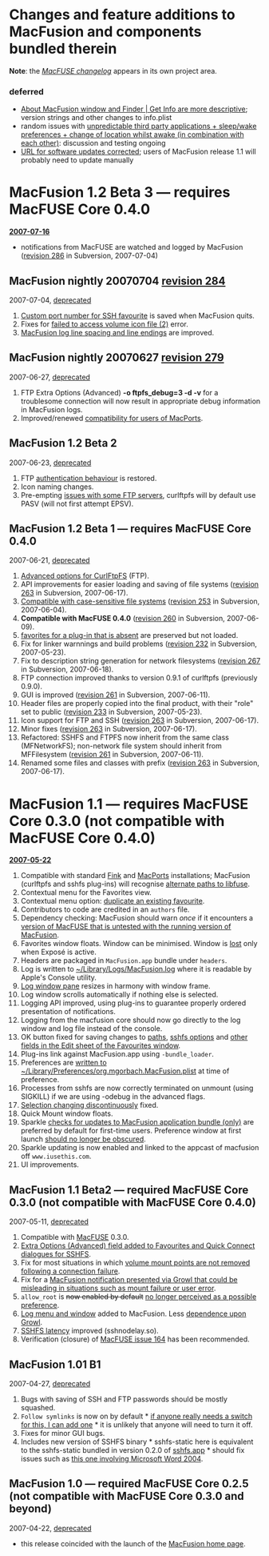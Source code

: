 # Changes and feature additions to MacFusion and components bundled therein #

**Note**: the _[MacFUSE changelog](http://code.google.com/p/macfuse/wiki/CHANGELOG)_ appears in its own project area.

### deferred ###
  * [About MacFusion window and Finder | Get Info are more descriptive](http://code.google.com/p/macfusion/issues/detail?id=197); version strings and other changes to info.plist
  * random issues with [unpredictable third party applications + sleep/wake preferences + change of location whilst awake (in combination with each other)](http://code.google.com/p/macfusion/issues/detail?id=25#c21): discussion and testing ongoing
  * [URL for software updates corrected](http://code.google.com/p/macfusion/issues/detail?id=198&can=1&q=info.plist); users of MacFusion release 1.1 will probably need to update manually

# MacFusion 1.2 Beta 3 — requires MacFUSE Core 0.4.0 #
**[2007-07-16](http://code.google.com/p/macfusion/downloads/list)**

  * notifications from MacFUSE are watched and logged by MacFusion ([revision 286](https://code.google.com/p/macfusion/source/detail?r=286) in Subversion, 2007-07-04)

## MacFusion nightly 20070704 [revision 284](https://code.google.com/p/macfusion/source/detail?r=284) ##
2007-07-04, [deprecated](http://code.google.com/p/macfusion/downloads/list?can=4&q=&colspec=Filename+Summary+Uploaded+Size+DownloadCount)

  1. [Custom port number for SSH favourite](http://code.google.com/p/macfusion/issues/detail?id=218) is saved when MacFusion quits.
  1. Fixes for [failed to access volume icon file (2)](http://code.google.com/p/macfusion/issues/detail?id=211) error.
  1. [MacFusion log line spacing and line endings](http://code.google.com/p/macfusion/issues/detail?id=221) are improved.

## MacFusion nightly 20070627 [revision 279](https://code.google.com/p/macfusion/source/detail?r=279) ##
2007-06-27, [deprecated](http://code.google.com/p/macfusion/downloads/list?can=4&q=&colspec=Filename+Summary+Uploaded+Size+DownloadCount)

  1. FTP Extra Options (Advanced) **-o ftpfs\_debug=3 -d -v** for a troublesome connection will now result in appropriate debug information in MacFusion logs.
  1. Improved/renewed [compatibility for users of MacPorts](http://code.google.com/p/macfusion/issues/detail?id=213).

## MacFusion 1.2 Beta 2 ##
2007-06-23, [deprecated](http://code.google.com/p/macfusion/downloads/list?can=4&q=&colspec=Filename+Summary+Uploaded+Size+DownloadCount)

  1. FTP [authentication behaviour](http://code.google.com/p/macfusion/issues/detail?id=210) is restored.
  1. Icon naming changes.
  1. Pre-empting [issues with some FTP servers](http://code.google.com/p/macfusion/issues/detail?id=152), curlftpfs will by default use PASV (will not first attempt EPSV).

## MacFusion 1.2 Beta 1 — requires MacFUSE Core 0.4.0 ##
2007-06-21, [deprecated](http://code.google.com/p/macfusion/downloads/list?can=4&q=&colspec=Filename+Summary+Uploaded+Size+DownloadCount)

  1. [Advanced options for CurlFtpFS](http://code.google.com/p/macfusion/issues/detail?id=178) (FTP).
  1. API improvements for easier loading and saving of file systems ([revision 263](https://code.google.com/p/macfusion/source/detail?r=263) in Subversion, 2007-06-17).
  1. [Compatible with case-sensitive file systems](http://code.google.com/p/macfusion/issues/detail?id=153) ([revision 253](https://code.google.com/p/macfusion/source/detail?r=253) in Subversion, 2007-06-04).
  1. **Compatible with MacFUSE 0.4.0** ([revision 260](https://code.google.com/p/macfusion/source/detail?r=260) in Subversion, 2007-06-09).
  1. [favorites for a plug-in that is absent](http://code.google.com/p/macfusion/issues/detail?id=193) are preserved but not loaded.
  1. Fix for linker warnnings and build problems ([revision 232](https://code.google.com/p/macfusion/source/detail?r=232) in Subversion, 2007-05-23).
  1. Fix to description string generation for network filesystems ([revision 267](https://code.google.com/p/macfusion/source/detail?r=267) in Subversion, 2007-06-18).
  1. FTP connection improved thanks to version 0.9.1 of curlftpfs (previously 0.9.0).
  1. GUI is improved ([revision 261](https://code.google.com/p/macfusion/source/detail?r=261) in Subversion, 2007-06-11).
  1. Header files are properly copied into the final product, with their "role" set to public ([revision 233](https://code.google.com/p/macfusion/source/detail?r=233) in Subversion, 2007-05-23).
  1. Icon support for FTP and SSH ([revision 263](https://code.google.com/p/macfusion/source/detail?r=263) in Subversion, 2007-06-17).
  1. Minor fixes ([revision 263](https://code.google.com/p/macfusion/source/detail?r=263) in Subversion, 2007-06-17).
  1. Refactored: SSHFS and FTPFS now inherit from the same class (MFNetworkFS); non-network file system should inherit from MFFilesystem ([revision 261](https://code.google.com/p/macfusion/source/detail?r=261) in Subversion, 2007-06-11).
  1. Renamed some files and classes with prefix ([revision 263](https://code.google.com/p/macfusion/source/detail?r=263) in Subversion, 2007-06-17).

# MacFusion 1.1 — requires MacFUSE Core 0.3.0 (not compatible with MacFUSE Core 0.4.0) #
**[2007-05-22](http://code.google.com/p/macfusion/downloads/list)**

  1. Compatible with standard [Fink](http://pdb.finkproject.org/pdb/package.php/fuse) and [MacPorts](http://www.macports.org/) installations; MacFusion (curlftpfs and sshfs plug-ins) will recognise [alternate paths to libfuse](http://code.google.com/p/macfusion/issues/detail?id=90).
  1. Contextual menu for the Favorites view.
  1. Contextual menu option: [duplicate an existing favourite](http://code.google.com/p/macfusion/issues/detail?id=89).
  1. Contributors to code are credited in an `authors` file.
  1. Dependency checking: MacFusion should warn _once_ if it encounters a [version of MacFUSE that is untested with the running version of MacFusion](http://code.google.com/p/macfusion/issues/detail?id=69).
  1. Favorites window floats. Window can be minimised. Window is [lost](http://code.google.com/p/macfusion/issues/detail?id=122) only when Exposé is active.
  1. Headers are packaged in `MacFusion.app` bundle under `headers`.
  1. Log is written to [~/Library/Logs/MacFusion.log](http://code.google.com/p/macfusion/issues/detail?id=93) where it is readable by Apple's Console utility.
  1. [Log window pane](http://code.google.com/p/macfusion/issues/detail?id=80) resizes in harmony with window frame.
  1. Log window scrolls automatically if nothing else is selected.
  1. Logging API improved, using plug-ins to guarantee properly ordered presentation of notifications.
  1. Logging from the macfusion core should now go directly to the log window and log file instead of the console.
  1. OK button fixed for saving changes to [paths](http://code.google.com/p/macfusion/issues/detail?id=88), [sshfs options](http://code.google.com/p/macfusion/issues/detail?id=78) and [other fields in the Edit sheet of the Favourites window](http://code.google.com/p/macfusion/issues/detail?id=135).
  1. Plug-ins link against MacFusion.app using `-bundle_loader`.
  1. Preferences are [written to ~/Library/Preferences/org.mgorbach.MacFusion.plist](http://code.google.com/p/macfusion/issues/detail?id=38) at time of preference.
  1. Processes from sshfs are now correctly terminated on unmount (using SIGKILL) if we are using -odebug in the advanced flags.
  1. [Selection changing discontinuously](http://code.google.com/p/macfusion/issues/detail?id=77) fixed.
  1. Quick Mount window floats.
  1. Sparkle [checks for updates to MacFusion application bundle (only)](http://code.google.com/p/macfusion/issues/detail?id=55) are preferred by default for first-time users. Preference window at first launch [should no longer be obscured](http://code.google.com/p/macfusion/issues/detail?id=10).
  1. Sparkle updating is now enabled and linked to the appcast of macfusion off `www.iusethis.com`.
  1. UI improvements.

## MacFusion 1.1 Beta2 — required MacFUSE Core 0.3.0 (not compatible with MacFUSE Core 0.4.0) ##
2007-05-11, [deprecated](http://code.google.com/p/macfusion/downloads/list?can=4&q=&colspec=Filename+Summary+Uploaded+Size+DownloadCount)

  1. Compatible with [MacFUSE](http://code.google.com/p/macfuse/) 0.3.0.
  1. [Extra Options (Advanced) field added to Favourites and Quick Connect dialogues for SSHFS](http://code.google.com/p/macfusion/issues/detail?id=28).
  1. Fix for most situations in which [volume mount points are not removed following a connection failure](http://code.google.com/p/macfusion/issues/detail?id=6).
  1. Fix for a [MacFusion notification presented via Growl that could be misleading in situations such as mount failure or user error](http://code.google.com/p/macfusion/issues/detail?id=12&).
  1. `allow_root` is ~~now enabled by default~~ [no longer perceived as a possible preference](http://code.google.com/p/macfusion/issues/detail?id=16#c7).
  1. [Log menu and window](http://code.google.com/p/macfusion/issues/detail?id=14) added to MacFusion. Less [dependence upon Growl](http://code.google.com/p/macfusion/issues/detail?id=35).
  1. [SSHFS latency](http://code.google.com/p/macfusion/issues/detail?id=12) improved (sshnodelay.so).
  1. Verification (closure) of [MacFUSE issue 164](http://code.google.com/p/macfuse/issues/detail?id=164) has been recommended.

## MacFusion 1.01 B1 ##
2007-04-27, [deprecated](http://code.google.com/p/macfusion/downloads/list?can=4&q=&colspec=Filename+Summary+Uploaded+Size+DownloadCount)

  1. Bugs with saving of SSH and FTP passwords should be mostly squashed.
  1. `Follow symlinks` is now on by default
    * [if anyone really needs a switch for this, I can add one](http://code.google.com/p/macfusion/issues/list)
    * it is unlikely that anyone will need to turn it off.
  1. Fixes for minor GUI bugs.
  1. Includes new version of SSHFS binary
    * sshfs-static here is equivalent to the sshfs-static bundled in version 0.2.0 of [sshfs.app](http://code.google.com/p/macfuse/wiki/MACFUSE_FS_SSHFS)
    * should fix issues such as [this one involving Microsoft Word 2004](http://code.google.com/p/macfusion/issues/detail?id=5).

## MacFusion 1.0 — required MacFUSE Core 0.2.5 (not compatible with MacFUSE Core 0.3.0 and beyond) ##
2007-04-22, [deprecated](http://code.google.com/p/macfusion/downloads/list?can=4&q=&colspec=Filename+Summary+Uploaded+Size+DownloadCount)

  * this release coincided with the launch of the [MacFusion home page](http://www.sccs.swarthmore.edu/users/08/mgorbach/MacFusionWeb/).




